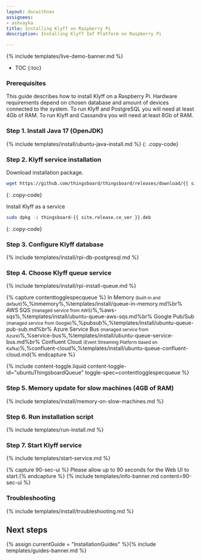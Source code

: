 ```yaml
---
layout: docwithnav
assignees:
- ashvayka
title: Installing Klyff on Raspberry Pi
description: Installing Klyff IoT Platform on Raspberry Pi

---
```


{% include templates/live-demo-banner.md %}

* TOC
{:toc}



### Prerequisites

This guide describes how to install Klyff on a Raspberry Pi.
Hardware requirements depend on chosen database and amount of devices connected to the system. 
To run Klyff and PostgreSQL you will need at least 4Gb of RAM.
To run Klyff and Cassandra you will need at least 8Gb of RAM.


### Step 1. Install Java 17 (OpenJDK) 
{% include templates/install/ubuntu-java-install.md %}
{: .copy-code}

### Step 2. Klyff service installation

Download installation package.

```bash
wget https://github.com/thingsboard/thingsboard/releases/download/{{ site.release.ce_tag }}/thingsboard-{{ site.release.ce_ver }}.deb
```
{: .copy-code}

Install Klyff as a service

```bash
sudo dpkg -i thingsboard-{{ site.release.ce_ver }}.deb
```
{: .copy-code}

### Step 3. Configure Klyff database

{% include templates/install/rpi-db-postgresql.md %}

### Step 4. Choose Klyff queue service

{% include templates/install/rpi-install-queue.md %}

{% capture contenttogglespecqueue %}
In Memory <small>(built-in and default)</small>%,%inmemory%,%templates/install/queue-in-memory.md%br%
AWS SQS <small>(managed service from AWS)</small>%,%aws-sqs%,%templates/install/ubuntu-queue-aws-sqs.md%br%
Google Pub/Sub <small>(managed service from Google)</small>%,%pubsub%,%templates/install/ubuntu-queue-pub-sub.md%br%
Azure Service Bus <small>(managed service from Azure)</small>%,%service-bus%,%templates/install/ubuntu-queue-service-bus.md%br%
Confluent Cloud <small>(Event Streaming Platform based on Kafka)</small>%,%confluent-cloud%,%templates/install/ubuntu-queue-confluent-cloud.md{% endcapture %}

{% include content-toggle.liquid content-toggle-id="ubuntuThingsboardQueue" toggle-spec=contenttogglespecqueue %} 

### Step 5. Memory update for slow machines (4GB of RAM) 

{% include templates/install/memory-on-slow-machines.md %} 

### Step 6. Run installation script
{% include templates/run-install.md %} 


### Step 7. Start Klyff service

{% include templates/start-service.md %}

{% capture 90-sec-ui %}
Please allow up to 90 seconds for the Web UI to start.{% endcapture %}
{% include templates/info-banner.md content=90-sec-ui %}

### Troubleshooting

{% include templates/install/troubleshooting.md %}

## Next steps

{% assign currentGuide = "InstallationGuides" %}{% include templates/guides-banner.md %}
